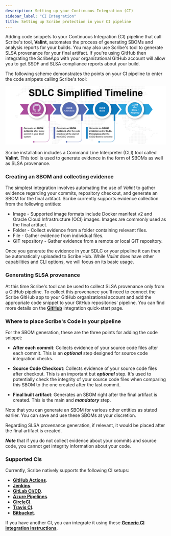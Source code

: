 ```yaml
---
description: Setting up your Continuous Integration (CI)
sidebar_label: "CI Integration"
title: Setting up Scribe protection in your CI pipeline
---
```


Adding code snippets to your Continuous Integration (CI) pipeline that call Scribe's tool, **Valint**, automates the process of generating SBOMs and analysis reports for your builds. You may also use Scribe's tool to generate SLSA provenance for your final artifact. If you're using GitHub then integrating the ScribeApp with your organizational GitHub account will allow you to get SSDF and SLSA compliance reports about your build.

The following scheme demonstrates the points on your CI pipeline to enter the code snippets calling Scribe's tool:

![Points on a generic SDLC to enter scribe code snippets](../../../static/img/ci/sdlc_diagram.jpg "points on a generic SDLC to enter scribe code snippets")


Scribe installation includes a Command Line Interpreter (CLI) tool called **Valint**. This tool is used to generate evidence in the form of SBOMs as well as SLSA provenance. 

### Creating an SBOM and collecting evidence

The simplest integration involves automating the use of *Valint* to gather evidence regarding your commits, repository checkout, and generate an SBOM for the final artifact. Scribe currently supports evidence collection from the following entities:

* Image - Supported image formats include Docker manifest v2 and Oracle Cloud Infrastructure (OCI) images. Images are commonly used as the final artifact.
* Folder - Collect evidence from a folder containing relevant files.
* File - Gather evidence from individual files.
* GIT repository - Gather evidence from a remote or local GIT repository.    

Once you generate the evidence in your SDLC or your pipeline it can then be automatically uploaded to Scribe Hub. 
While *Valint* does have other capabilities and CLI options, we will focus on its basic usage.
<!--You can read more about *Gensbom* [here](../CLI/gensbom "Gensbom documentation").-->

### Generating SLSA provenance

At this time Scribe's tool can be used to collect SLSA provenance only from a GitHub pipeline. To collect this provenance you'll need to connect the Scribe GitHub app to your GitHub organizational account and add the appropriate code snippet to your GitHub repositories' pipeline. You can find more details on the **[GitHub](../ci-integrations/github "GitHub")** integration quick-start page.

### Where to place Scribe's Code in your pipeline 
For the SBOM generation, these are the three points for adding the code snippet:
* **After each commit**: Collects evidence of your source code files after each commit. This is an ___optional___ step designed for source code integration checks.

* **Source Code Checkout**: Collects evidence of your source code files after checkout. This is an important but ___optional___ step. It's used to potentially check the integrity of your source code files when comparing this SBOM to the one created after the last commit.

* **Final built artifact**: Generates an SBOM right after the final artifact is created. This is the main and ___mandatory___ step. 

Note that you can generate an SBOM for various other entities as stated earlier. You can save and use these SBOMs at your discretion.

Regarding SLSA provenance generation, if relevant, it would be placed after the final artifact is created. 

___Note___ that if you do not collect evidence about your commits and source code, you cannot get integrity information about your code.   

### Supported CIs

Currently, Scribe natively supports the following CI setups:
* **[GitHub Actions](../ci-integrations/github "GitHub Actions")**.
* **[Jenkins](../ci-integrations/jenkins "Jenkins")**. 
* **[GitLab CI/CD](../ci-integrations/gitlabci "GitLab CI/CD")**.
* **[Azure Pipelines](../ci-integrations/azure "Azure Pipelines")**.
* **[CircleCI](../ci-integrations/circleci "CircleCI")**.
* **[Travis CI](../ci-integrations/travis "Travis CI")**.
* **[Bitbucket](../ci-integrations/bitbucket "Bitbucket")**.

If you have another CI, you can integrate it using these **[Generic CI integration instructions](../ci-integrations/general "Generic CI integration instructions")**. 